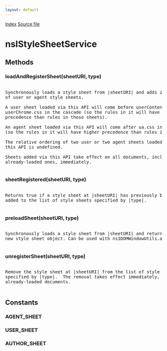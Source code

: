 ```yaml
---
layout: default
---
```

<div id='links'><a href="../index.html">Index</a>
<a href="http://dxr.mozilla.org/mozilla-central/source/layout/base/nsIStyleSheetService.idl">Source file</a>
</div>

# nsIStyleSheetService #

## Methods ##

### loadAndRegisterSheet(sheetURI, type) ###
<pre>  
Synchronously loads a style sheet from |sheetURI| and adds it to the list  
of user or agent style sheets.  
  
A user sheet loaded via this API will come before userContent.css and  
userChrome.css in the cascade (so the rules in it will have lower  
precedence than rules in those sheets).  
  
An agent sheet loaded via this API will come after ua.css in the cascade  
(so the rules in it will have higher precedence than rules in ua.css).  
  
The relative ordering of two user or two agent sheets loaded via  
this API is undefined.  
  
Sheets added via this API take effect on all documents, including  
already-loaded ones, immediately.  
  
</pre>
### sheetRegistered(sheetURI, type) ###
<pre>  
Returns true if a style sheet at |sheetURI| has previously been  
added to the list of style sheets specified by |type|.  
  
</pre>
### preloadSheet(sheetURI, type) ###
<pre>  
Synchronously loads a style sheet from |sheetURI| and returns the  
new style sheet object. Can be used with nsIDOMWindowUtils.addSheet.  
  
</pre>
### unregisterSheet(sheetURI, type) ###
<pre>  
Remove the style sheet at |sheetURI| from the list of style sheets  
specified by |type|.  The removal takes effect immediately, even for  
already-loaded documents.  
  
</pre>
## Constants ##

### AGENT_SHEET ###

### USER_SHEET ###

### AUTHOR_SHEET ###
